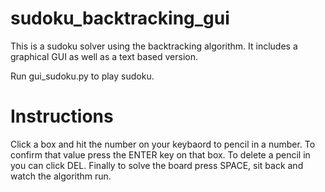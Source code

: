 # sudoku_backtracking_gui
This is a sudoku solver using the backtracking algorithm. It includes a graphical GUI as well as a text based version.

Run gui_sudoku.py to play sudoku.

# Instructions

Click a box and hit the number on your keybaord to pencil in a number. To confirm that value press the ENTER key on that box. To delete a pencil in you can click DEL. Finally to solve the board press SPACE, sit back and watch the algorithm run.
